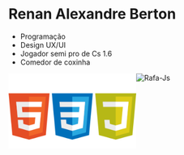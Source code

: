 # **Renan Alexandre Berton**

- Programação 
- Design UX/UI
- Jogador semi pro de Cs 1.6
- Comedor de coxinha

<div style="display: flex; justify-content: center">
  <img img align="center" m alt="Rafa-Js" height="auto" width="50%" src= "https://github.com/renanberton/renanberton/blob/main/icones.png">
  <img img align="center" alt="Rafa-Js" height="auto" width="50%" src= "https://github-readme-stats.vercel.app/api/top-langs/?username=renanberton&themes=dark">
</div>


